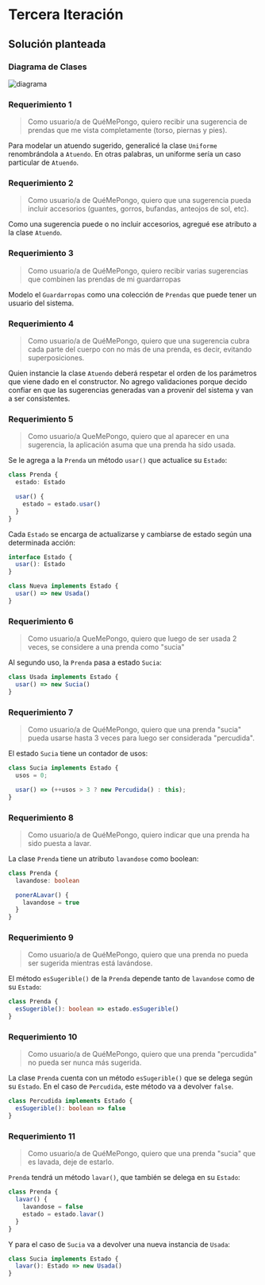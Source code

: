 # Tercera Iteración

## Solución planteada

### Diagrama de Clases

![diagrama](http://www.plantuml.com/plantuml/proxy?cache=no&src=https://raw.githubusercontent.com/RaniAgus/dds-jv-2022-que-me-pongo/main/docs/diagramas/iteracion-3.puml)

### Requerimiento 1

> Como usuario/a de QuéMePongo, quiero recibir una sugerencia de prendas que me
> vista completamente (torso, piernas y pies).

Para modelar un atuendo sugerido, generalicé la clase `Uniforme`
renombrándola a `Atuendo`. En otras palabras, un uniforme sería un caso
particular de `Atuendo`.

### Requerimiento 2

> Como usuario/a de QuéMePongo, quiero que una sugerencia pueda incluir
> accesorios (guantes, gorros, bufandas, anteojos de sol, etc).

Como una sugerencia puede o no incluir accesorios, agregué ese atributo a la
clase `Atuendo`.

### Requerimiento 3

> Como usuario/a de QuéMePongo, quiero recibir varias sugerencias que combinen
> las prendas de mi guardarropas

Modelo el `Guardarropas` como una colección de `Prendas` que puede tener un
usuario del sistema.

### Requerimiento 4

> Como usuario/a de QuéMePongo, quiero que una sugerencia cubra cada parte del
> cuerpo con no más de una prenda, es decir, evitando superposiciones.

Quien instancie la clase `Atuendo` deberá respetar el orden de los parámetros
que viene dado en el constructor. No agrego validaciones porque decido confiar
en que las sugerencias generadas van a provenir del sistema y van a ser
consistentes.

### Requerimiento 5

> Como usuario/a QueMePongo, quiero que al aparecer en una sugerencia, la
> aplicación asuma que una prenda ha sido usada.

Se le agrega a la `Prenda` un método `usar()` que actualice su `Estado`:

```ts
class Prenda {
  estado: Estado

  usar() {
    estado = estado.usar()
  }
}
```

Cada `Estado` se encarga de actualizarse y cambiarse de estado según una
determinada acción:

```ts
interface Estado {
  usar(): Estado
}

class Nueva implements Estado {
  usar() => new Usada()
}
```

### Requerimiento 6

> Como usuario/a QueMePongo, quiero que luego de ser usada 2 veces, se considere
> a una prenda como "sucia"

Al segundo uso, la `Prenda` pasa a estado `Sucia`:
```ts
class Usada implements Estado {
  usar() => new Sucia()
}
```

### Requerimiento 7

> Como usuario/a de QuéMePongo, quiero que una prenda "sucia" pueda usarse hasta
> 3 veces para luego ser considerada "percudida".

El estado `Sucia` tiene un contador de usos:
```ts
class Sucia implements Estado {
  usos = 0;

  usar() => (++usos > 3 ? new Percudida() : this);
}
```

### Requerimiento 8

> Como usuario/a de QuéMePongo, quiero indicar que una prenda ha sido puesta a
> lavar.

La clase `Prenda` tiene un atributo `lavandose` como boolean:

```ts
class Prenda {
  lavandose: boolean

  ponerALavar() {
    lavandose = true
  }
}
```

### Requerimiento 9

> Como usuario/a de QuéMePongo, quiero que una prenda no pueda ser sugerida
> mientras está lavándose.

El método `esSugerible()` de la `Prenda` depende tanto de `lavandose` como de su
`Estado`:

```ts
class Prenda {
  esSugerible(): boolean => estado.esSugerible()
}
```

### Requerimiento 10

> Como usuario/a de QuéMePongo, quiero que una prenda "percudida" no pueda ser
> nunca más sugerida.

La clase `Prenda` cuenta con un método `esSugerible()` que se delega según su
`Estado`. En el caso de `Percudida`, este método va a devolver `false`.

```ts
class Percudida implements Estado {
  esSugerible(): boolean => false
}
```

### Requerimiento 11

> Como usuario/a de QuéMePongo, quiero que una prenda "sucia" que es lavada,
> deje de estarlo.

`Prenda` tendrá un método `lavar()`, que también se delega en su `Estado`:

```ts
class Prenda {
  lavar() {
    lavandose = false
    estado = estado.lavar()
  }
}
```

Y para el caso de `Sucia` va a devolver una nueva instancia de `Usada`:

```ts
class Sucia implements Estado {
  lavar(): Estado => new Usada()
}
```
